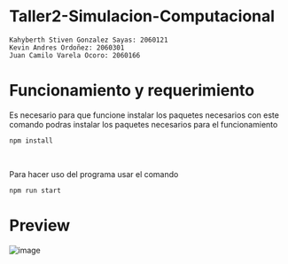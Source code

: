 # Taller2-Simulacion-Computacional

```
Kahyberth Stiven Gonzalez Sayas: 2060121
Kevin Andres Ordoñez: 2060301
Juan Camilo Varela Ocoro: 2060166
```

# Funcionamiento y requerimiento

Es necesario para que funcione instalar los paquetes necesarios
con este comando podras instalar los paquetes necesarios para el funcionamiento
```
npm install
```
<br>

Para hacer uso del programa usar el comando

```
npm run start
```

# Preview

![image](https://github.com/Kahyberth/Taller2-Simulacion-Computacional/assets/69069500/75b23061-3db2-44e1-9d5b-39b72abb3cf0)

